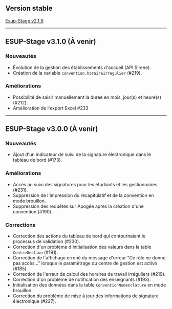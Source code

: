 ## Version stable  
[Esup-Stage v2.1.9](https://github.com/EsupPortail/esup-stage/releases/tag/2.1.9)  

---

## ESUP-Stage v3.1.0 (À venir)  
### Nouveautés  
- Évolution de la gestion des établissements d'accueil (API Sirene).  
- Création de la variable `convention.horaireIrregulier` (#219).  

### Améliorations  
- Possibilité de saisir manuellement la durée en mois, jour(s) et heure(s) (#212).
- Amélioration de l'export Excel #233

---

## ESUP-Stage v3.0.0 (À venir)  
### Nouveautés  
- Ajout d'un indicateur de suivi de la signature électronique dans le tableau de bord (#173).  

### Améliorations  
- Accès au suivi des signatures pour les étudiants et les gestionnaires (#231).  
- Suppression de l'impression du récapitulatif et de la convention en mode brouillon.  
- Suppression des requêtes sur Apogée après la création d'une convention (#190).  

### Corrections  
- Correction des actions du tableau de bord qui contournaient le processus de validation (#230).  
- Correction d'un problème d'initialisation des valeurs dans la table `CentreGestion` (#191).  
- Correction de l'affichage erroné du message d'erreur "Ce rôle ne donne pas accès..." lorsque le paramétrage du centre de gestion est activé (#185).  
- Correction de l'erreur de calcul des horaires de travail irréguliers (#219).  
- Correction d'un problème de notification des enseignants (#193).  
- Initialisation des données dans la table `ConventionNomenclature` en mode brouillon.  
- Correction du problème de mise à jour des informations de signature électronique (#227).  
